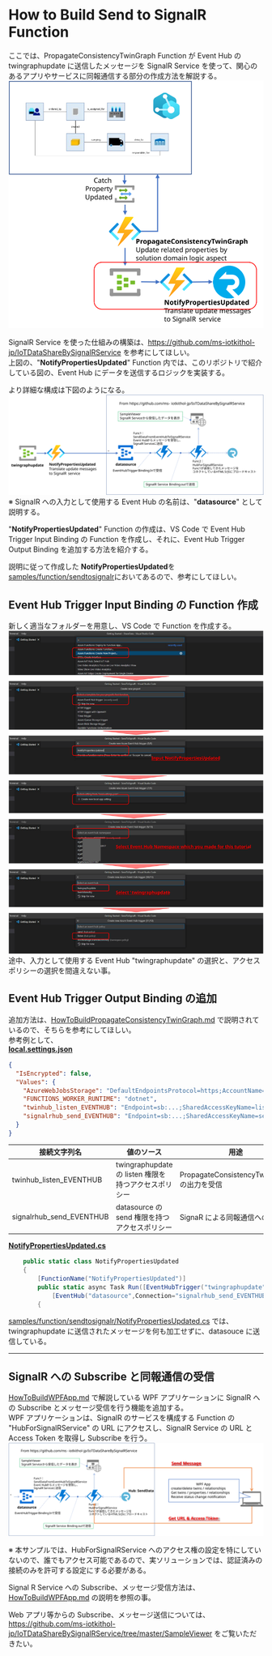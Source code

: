 # How to Build Send to SignalR Function  
ここでは、PropagateConsistencyTwinGraph Function が Event Hub の twingraphupdate に送信したメッセージを SignalR Service を使って、関心のあるアプリやサービスに同報通信する部分の作成方法を解説する。  
![overview architecuture](images/function/ssr-ov-architecture.svg)  

SignalR Service を使った仕組みの構築は、https://github.com/ms-iotkithol-jp/IoTDataShareBySignalRService を参考にしてほしい。  
上図の、"<b>NotifyPropertiesUpdated</b>" Function 内では、このリポジトリで紹介している図の、Event Hub にデータを送信するロジックを実装する。  

より詳細な構成は下図のようになる。  
![flow detail](images/function/ssr-flow-detail.svg)  
※ SignalR への入力として使用する Event Hub の名前は、"<b>datasource</b>" として説明する。  

"<b>NotifyPropertiesUpdated</b>" Function の作成は、VS Code で Event Hub Trigger Input Binding の Function を作成し、それに、Event Hub Trigger Output Binding を追加する方法を紹介する。  

説明に従って作成した <b>NotifyPropertiesUpdated</b>を[samples/function/sendtosignalr](../samples/function/sendtosignalr)においてあるので、参考にしてほしい。  

## Event Hub Trigger Input Binding の Function 作成  
新しく適当なフォルダーを用意し、VS Code で Function を作成する。  
![create event hub trigger function](images/function/ssr-create-eh-trigger-function.svg)  
途中、入力として使用する Event Hub "twingraphupdate" の選択と、アクセスポリシーの選択を間違えない事。  

## Event Hub Trigger Output Binding の追加  
追加方法は、[HowToBuildPropagateConsistencyTwinGraph.md](./HowToBuildPropagateConsistencyTwinGraph.md) で説明されているので、そちらを参考にしてほしい。  
参考例として、  
<b><u>local.settings.json</u></b>  
```json
{
  "IsEncrypted": false,
  "Values": {
    "AzureWebJobsStorage": "DefaultEndpointsProtocol=https;AccountName=...",
    "FUNCTIONS_WORKER_RUNTIME": "dotnet",
    "twinhub_listen_EVENTHUB": "Endpoint=sb:...;SharedAccessKeyName=listen;SharedAccessKey=...;EntityPath=twingraphupdate",
    "signalrhub_send_EVENTHUB": "Endpoint=sb:...;SharedAccessKeyName=sender;SharedAccessKey=...;EntityPath=datasource"
  }
}
```
|接続文字列名|値のソース|用途|
|-|-|-|
|twinhub_listen_EVENTHUB|twingraphupdate の listen 権限を持つアクセスポリシー|PropagateConsistencyTwinGraph の出力を受信|
|signalrhub_send_EVENTHUB|datasource の send 権限を持つアクセスポリシー|SignaR による同報通信への送信先|  

<b><u>NotifyPropertiesUpdated.cs</u></b>  
```cs
    public static class NotifyPropertiesUpdated
    {
        [FunctionName("NotifyPropertiesUpdated")]
        public static async Task Run([EventHubTrigger("twingraphupdate", Connection = "twinhub_listen_EVENTHUB")] EventData[] events,
            [EventHub("datasource",Connection="signalrhub_send_EVENTHUB")] IAsyncCollector<string> outputEvents, ILogger log)
        {
```

[samples/function/sendtosignalr/NotifyPropertiesUpdated.cs](samples/function/sendtosignalr/NotifyPropertiesUpdated.cs) では、twingraphupdate に送信されたメッセージを何も加工せずに、datasouce に送信している。  

---
## SignalR への Subscribe と同報通信の受信  
[HowToBuildWPFApp.md](./HowToBuildWPFApp.md) で解説している WPF アプリケーションに SignalR への Subscribe とメッセージ受信を行う機能を追加する。  
WPF アプリケーションは、SignalR のサービスを構成する Function の "HubForSignalRService" の URL にアクセスし、SignalR Service の URL と Access Token を取得し Subscribe を行う。  
![subscribe and receive message](images/function/ssr-subscribe-receive-messages.svg)  

※ 本サンプルでは、HubForSignalRService へのアクセス権の設定を特にしていないので、誰でもアクセス可能であるので、実ソリューションでは、認証済みの接続のみを許可する設定にする必要がある。  

Signal R Service への Subscribe、メッセージ受信方法は、[HowToBuildWPFApp.md](./HowToBuildWPFApp.md#signalr-を利用したtwin-情報更新通知の受信) の説明を参照の事。  

Web アプリ等からの Subscribe、メッセージ送信については、https://github.com/ms-iotkithol-jp/IoTDataShareBySignalRService/tree/master/SampleViewer をご覧いただきたい。  
